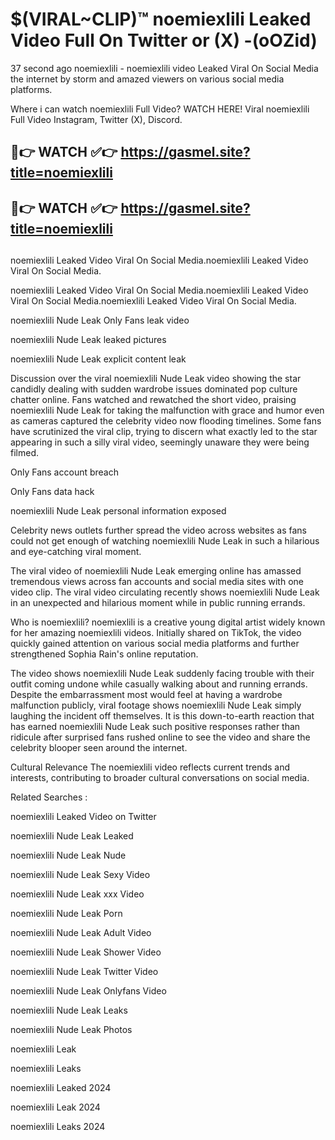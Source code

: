 # $(VIRAL~CLIP)™ noemiexlili Leaked Video Full On Twitter or (X) -(oOZid)
37 second ago noemiexlili - noemiexlili video Leaked Viral On Social Media the internet by storm and amazed viewers on various social media platforms.

Where i can watch noemiexlili Full Video? WATCH HERE! Viral noemiexlili Full Video Instagram, Twitter (X), Discord.

## 🔴👉 WATCH ✅👉 https://gasmel.site?title=noemiexlili
## 🔴👉 WATCH ✅👉 https://gasmel.site?title=noemiexlili
##
noemiexlili Leaked Video Viral On Social Media.noemiexlili Leaked Video Viral On Social Media.

noemiexlili Leaked Video Viral On Social Media.noemiexlili Leaked Video Viral On Social Media.noemiexlili Leaked Video Viral On Social Media.

noemiexlili Nude Leak Only Fans leak video

noemiexlili Nude Leak leaked pictures

noemiexlili Nude Leak explicit content leak

Discussion over the viral noemiexlili Nude Leak video showing the star candidly dealing with sudden wardrobe issues dominated pop culture chatter online. Fans watched and rewatched the short video, praising noemiexlili Nude Leak for taking the malfunction with grace and humor even as cameras captured the celebrity video now flooding timelines. Some fans have scrutinized the viral clip, trying to discern what exactly led to the star appearing in such a silly viral video, seemingly unaware they were being filmed.


Only Fans account breach

Only Fans data hack

noemiexlili Nude Leak personal information exposed

Celebrity news outlets further spread the video across websites as fans could not get enough of watching noemiexlili Nude Leak in such a hilarious and eye-catching viral moment.


The viral video of noemiexlili Nude Leak emerging online has amassed tremendous views across fan accounts and social media sites with one video clip. The viral video circulating recently shows noemiexlili Nude Leak in an unexpected and hilarious moment while in public running errands.


Who is noemiexlili? noemiexlili is a creative young digital artist widely known for her amazing noemiexlili videos. Initially shared on TikTok, the video quickly gained attention on various social media platforms and further strengthened Sophia Rain's online reputation.

The video shows noemiexlili Nude Leak suddenly facing trouble with their outfit coming undone while casually walking about and running errands. Despite the embarrassment most would feel at having a wardrobe malfunction publicly, viral footage shows noemiexlili Nude Leak simply laughing the incident off themselves. It is this down-to-earth reaction that has earned noemiexlili Nude Leak such positive responses rather than ridicule after surprised fans rushed online to see the video and share the celebrity blooper seen around the internet.

Cultural Relevance The noemiexlili video reflects current trends and interests, contributing to broader cultural conversations on social media.

Related Searches :

noemiexlili Leaked Video on Twitter

noemiexlili Nude Leak Leaked

noemiexlili Nude Leak Nude

noemiexlili Nude Leak Sexy Video

noemiexlili Nude Leak xxx Video

noemiexlili Nude Leak Porn

noemiexlili Nude Leak Adult Video

noemiexlili Nude Leak Shower Video

noemiexlili Nude Leak Twitter Video

noemiexlili Nude Leak Onlyfans Video

noemiexlili Nude Leak Leaks

noemiexlili Nude Leak Photos

noemiexlili Leak

noemiexlili Leaks

noemiexlili Leaked 2024

noemiexlili Leak 2024

noemiexlili Leaks 2024
